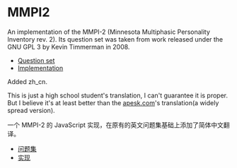 # MMPI2

An implementation of the MMPI-2 (Minnesota Multiphasic Personality Inventory rev. 2). Its question set was taken from work released under the GNU GPL 3 by Kevin Timmerman in 2008.

- [Question set](https://cdn.rawgit.com/nucular/mmpi-2/c7456d4bc33a8f355ad63fc0424aeac29e70a2f6/index.html)
- [Implementation](https://github.com/nucular/mmpi-2)

Added zh_cn.

This is just a high school student's translation, I can't guarantee it is proper. But I believe it's at least better than the [apesk.com](https://apesk.com/mmpi)'s translation(a widely spread version).

一个 MMPI-2 的 JavaScript 实现，在原有的英文问题集基础上添加了简体中文翻译。

- [问题集](https://cdn.rawgit.com/nucular/mmpi-2/c7456d4bc33a8f355ad63fc0424aeac29e70a2f6/index.html)
- [实现](https://github.com/nucular/mmpi-2)